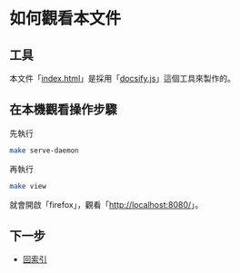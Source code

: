 

# 如何觀看本文件


## 工具

本文件「[index.html](https://github.com/samwhelp/note-about-gcin/blob/gh-pages/ubuntu/18.04/index.html)」是採用「[docsify.js](docsify.md)」這個工具來製作的。


## 在本機觀看操作步驟

先執行

``` sh
make serve-daemon
```

再執行

``` sh
make view
```

就會開啟「firefox」，觀看「[http://localhost:8080/](http://localhost:8080/)」。




## 下一步

* [回索引](all.md)
